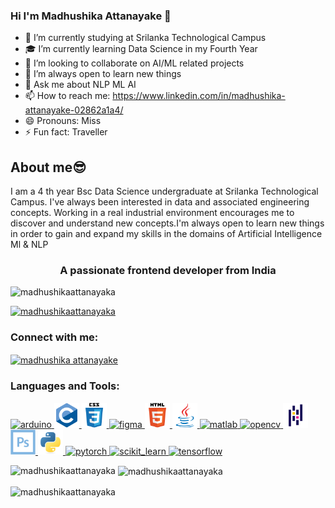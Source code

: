 ### Hi I'm Madhushika Attanayake 👋


                                                                                                               
- 🔭 I’m currently studying at Srilanka Technological Campus
- 🎓 I’m currently learning Data Science in my Fourth Year
- 👯 I’m looking to collaborate on AI/ML related projects
- 🤔 I’m always open to learn new things
- 💬 Ask me about NLP ML  AI
- 📫 How to reach me: https://www.linkedin.com/in/madhushika-attanayake-02862a1a4/
- 😄 Pronouns: Miss
- ⚡ Fun fact: Traveller

## About me😎

I am a 4 th year Bsc Data Science undergraduate at Srilanka Technological Campus. I've always been interested in data and associated engineering concepts. Working in a real industrial environment encourages me to discover and understand new concepts.I'm always open to learn new things in order to gain and expand my skills in the domains of Artificial Intelligence Ml & NLP


<h3 align="center">A passionate frontend developer from India</h3>

<p align="left"> <img src="https://komarev.com/ghpvc/?username=madhushikaattanayaka&label=Profile%20views&color=0e75b6&style=flat" alt="madhushikaattanayaka" /> </p>

<p align="left"> <a href="https://github.com/ryo-ma/github-profile-trophy"><img src="https://github-profile-trophy.vercel.app/?username=madhushikaattanayaka" alt="madhushikaattanayaka" /></a> </p>

<h3 align="left">Connect with me:</h3>
<p align="left">
<a href="https://linkedin.com/in/madhushika attanayake" target="blank"><img align="center" src="https://raw.githubusercontent.com/rahuldkjain/github-profile-readme-generator/master/src/images/icons/Social/linked-in-alt.svg" alt="madhushika attanayake" height="30" width="40" /></a>
</p>

<h3 align="left">Languages and Tools:</h3>
<p align="left"> <a href="https://www.arduino.cc/" target="_blank" rel="noreferrer"> <img src="https://cdn.worldvectorlogo.com/logos/arduino-1.svg" alt="arduino" width="40" height="40"/> </a> <a href="https://www.cprogramming.com/" target="_blank" rel="noreferrer"> <img src="https://raw.githubusercontent.com/devicons/devicon/master/icons/c/c-original.svg" alt="c" width="40" height="40"/> </a> <a href="https://www.w3schools.com/css/" target="_blank" rel="noreferrer"> <img src="https://raw.githubusercontent.com/devicons/devicon/master/icons/css3/css3-original-wordmark.svg" alt="css3" width="40" height="40"/> </a> <a href="https://www.figma.com/" target="_blank" rel="noreferrer"> <img src="https://www.vectorlogo.zone/logos/figma/figma-icon.svg" alt="figma" width="40" height="40"/> </a> <a href="https://www.w3.org/html/" target="_blank" rel="noreferrer"> <img src="https://raw.githubusercontent.com/devicons/devicon/master/icons/html5/html5-original-wordmark.svg" alt="html5" width="40" height="40"/> </a> <a href="https://www.java.com" target="_blank" rel="noreferrer"> <img src="https://raw.githubusercontent.com/devicons/devicon/master/icons/java/java-original.svg" alt="java" width="40" height="40"/> </a> <a href="https://www.mathworks.com/" target="_blank" rel="noreferrer"> <img src="https://upload.wikimedia.org/wikipedia/commons/2/21/Matlab_Logo.png" alt="matlab" width="40" height="40"/> </a> <a href="https://opencv.org/" target="_blank" rel="noreferrer"> <img src="https://www.vectorlogo.zone/logos/opencv/opencv-icon.svg" alt="opencv" width="40" height="40"/> </a> <a href="https://pandas.pydata.org/" target="_blank" rel="noreferrer"> <img src="https://raw.githubusercontent.com/devicons/devicon/2ae2a900d2f041da66e950e4d48052658d850630/icons/pandas/pandas-original.svg" alt="pandas" width="40" height="40"/> </a> <a href="https://www.photoshop.com/en" target="_blank" rel="noreferrer"> <img src="https://raw.githubusercontent.com/devicons/devicon/master/icons/photoshop/photoshop-line.svg" alt="photoshop" width="40" height="40"/> </a> <a href="https://www.python.org" target="_blank" rel="noreferrer"> <img src="https://raw.githubusercontent.com/devicons/devicon/master/icons/python/python-original.svg" alt="python" width="40" height="40"/> </a> <a href="https://pytorch.org/" target="_blank" rel="noreferrer"> <img src="https://www.vectorlogo.zone/logos/pytorch/pytorch-icon.svg" alt="pytorch" width="40" height="40"/> </a> <a href="https://scikit-learn.org/" target="_blank" rel="noreferrer"> <img src="https://upload.wikimedia.org/wikipedia/commons/0/05/Scikit_learn_logo_small.svg" alt="scikit_learn" width="40" height="40"/> </a> <a href="https://www.tensorflow.org" target="_blank" rel="noreferrer"> <img src="https://www.vectorlogo.zone/logos/tensorflow/tensorflow-icon.svg" alt="tensorflow" width="40" height="40"/> </a> </p>

<p><img align="left" src="https://github-readme-stats.vercel.app/api/top-langs?username=madhushikaattanayaka&show_icons=true&locale=en&layout=compact" alt="madhushikaattanayaka" /></p>

<p>&nbsp;<img align="center" src="https://github-readme-stats.vercel.app/api?username=madhushikaattanayaka&show_icons=true&locale=en" alt="madhushikaattanayaka" /></p>

<p><img align="center" src="https://github-readme-streak-stats.herokuapp.com/?user=madhushikaattanayaka&" alt="madhushikaattanayaka" /></p>


